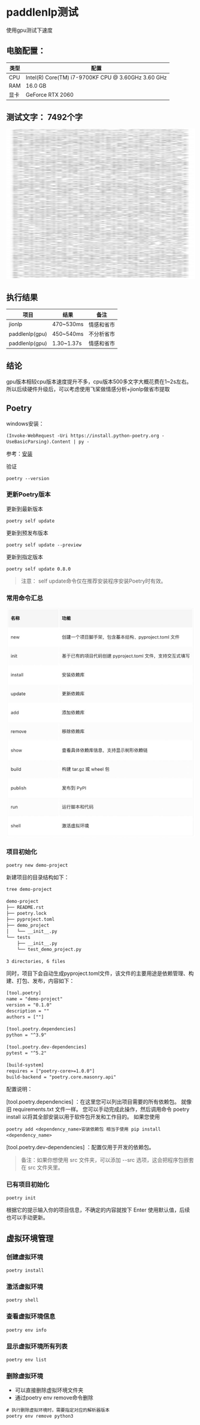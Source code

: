 # paddlenlp测试

使用gpu测试下速度

## 电脑配置：

| 类型  | 配置                                                   |
|-----|------------------------------------------------------|
| CPU | Intel(R) Core(TM) i7-9700KF CPU @ 3.60GHz   3.60 GHz |
| RAM | 16.0 GB                                              |
| 显卡  | GeForce RTX 2060                                     |

## 测试文字： 7492个字
<div align="center">
    <img src="img/2.jpg" width=600 height=400/>
</div>

## 执行结果

| 项目             | 结果        | 备注 |
|----------------|-----------|--|
| jionlp         | 470~530ms | 情感和省市 |
| paddlenlp(gpu) | 450~540ms | 不分析省市 |
| paddlenlp(gpu) | 1.30~1.37s | 情感和省市 |

## 结论
gpu版本相较cpu版本速度提升不多，cpu版本500多文字大概花费在1~2s左右。
所以后续硬件升级后，可以考虑使用飞桨做情感分析+jionlp做省市提取

## Poetry

windows安装：

```shell
(Invoke-WebRequest -Uri https://install.python-poetry.org -UseBasicParsing).Content | py -
```

参考：[安装](https://python-poetry.org/docs/#installing-with-the-official-installer)

验证

```shell
poetry --version
```

### 更新Poetry版本

更新到最新版本

```shell
poetry self update
```

更新到预发布版本

```shell
poetry self update --preview
```

更新到指定版本

```shell
poetry self update 0.8.0
```

> 注意： self update命令仅在推荐安装程序安装Poetry时有效。

### 常用命令汇总

![常用命令汇总][1]

### 项目初始化

```shell
poetry new demo-project
```

新建项目的目录结构如下：

```shell
tree demo-project 

demo-project
├── README.rst
├── poetry.lock
├── pyproject.toml
├── demo_project
│   └── __init__.py
└── tests
    ├── __init__.py
    └── test_demo_project.py

3 directories, 6 files
```

同时，项目下会自动生成pyproject.toml文件，该文件的主要用途是依赖管理、构建、打包、发布，内容如下：

```shell
[tool.poetry]
name = "demo-project"
version = "0.1.0"
description = ""
authors = [""]

[tool.poetry.dependencies]
python = "^3.9"

[tool.poetry.dev-dependencies]
pytest = "^5.2"

[build-system]
requires = ["poetry-core>=1.0.0"]
build-backend = "poetry.core.masonry.api"
```

配置说明：

[tool.poetry.dependencies] ：在这里您可以列出项目需要的所有依赖包。 就像旧 requirements.txt 文件一样。 您可以手动完成此操作，然后调用命令
poetry install 以将其全部安装以用于软件包开发和工作目的。 如果您使用

```shell
poetry add <dependency_name>安装依赖包 相当于使用 pip install <dependency_name>
```

[tool.poetry.dev-dependencies] ：配置仅用于开发的依赖包。
> 备注：如果你想使用 src 文件夹，可以添加 --src 选项，这会把程序包嵌套在 src 文件夹里。

### 已有项目初始化

```shell
poetry init
```

根据它的提示输入你的项目信息，不确定的内容就按下 Enter 使用默认值，后续也可以手动更新。

## 虚拟环境管理

### 创建虚拟环境

```shell
poetry install
```

### 激活虚拟环境

```shell
poetry shell
```

### 查看虚拟环境信息

```shell
poetry env info
```

### 显示虚拟环境所有列表

```shell
poetry env list
```

### 删除虚拟环境

- 可以直接删除虚拟环境文件夹
- 通过poetry env remove命令删除

```shell
# 执行删除虚拟环境时，需要指定对应的解析器版本
poetry env remove python3
```

[1]: img/1.jpg